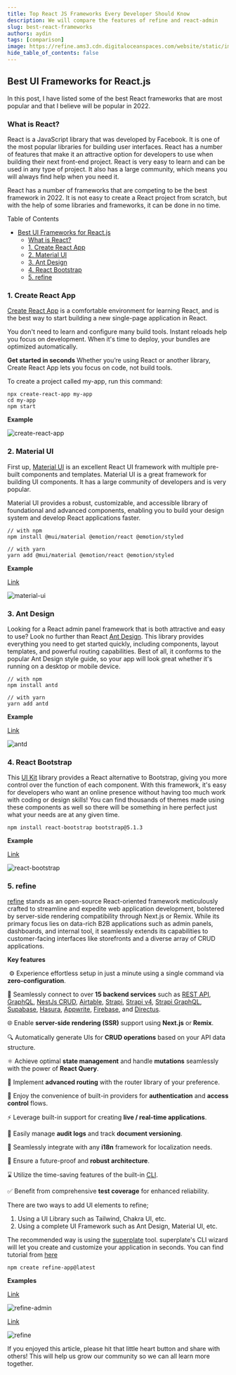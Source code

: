 ```yaml
---
title: Top React JS Frameworks Every Developer Should Know
description: We will compare the features of refine and react-admin
slug: best-react-frameworks
authors: aydin
tags: [comparison]
image: https://refine.ams3.cdn.digitaloceanspaces.com/website/static/img/placeholder.png
hide_table_of_contents: false
---
```









##     Best UI Frameworks for React.js


In this post, I have listed some of the best React frameworks that are most popular and that I believe will be popular in 2022.



### What is React?

React is a JavaScript library that was developed by Facebook. It is one of the most popular libraries for building user interfaces.
React has a number of features that make it an attractive option for developers to use when building their next front-end project. React is very easy to learn and can be used in any type of project. It also has a large community, which means you will always find help when you need it.

React has a number of frameworks that are competing to be the best framework in 2022. It is not easy to create a React project from scratch, but with the help of some libraries and frameworks, it can be done in no time.

Table of Contents

- [Best UI Frameworks for React.js](#best-ui-frameworks-for-reactjs)
  - [What is React?](#what-is-react)
  - [1. Create React App ](#1-create-react-app-)
  - [2. Material UI ](#2-material-ui-)
  - [3. Ant Design ](#3-ant-design-)
  - [4. React Bootstrap ](#4-react-bootstrap-)
  - [5. refine ](#5-refine-)


### 1. Create React App <a name="cra"></a>

[Create React App](https://create-react-app.dev/docs/getting-started) is a comfortable environment for learning React, and is the best way to start building a new single-page application in React.

You don't need to learn and configure many build tools. Instant reloads help you focus on development. When it's time to deploy, your bundles are optimized automatically.

**Get started in seconds**
Whether you’re using React or another library, Create React App lets you focus on code, not build tools.

To create a project called my-app, run this command:

```
npx create-react-app my-app
cd my-app
npm start
```
**Example**

<img src="https://refine.ams3.cdn.digitaloceanspaces.com/blog/2022-02-21-top-react-frameworks/create-react-app.png" alt="create-react-app" />


### 2. Material UI <a name="material-ui"></a>

First up, [Material UI](https://mui.com/getting-started/installation/) is an excellent React UI framework with multiple pre-built components and templates. Material UI is a great framework for building UI components. It has a large community of developers and is very popular.

Material UI provides a robust, customizable, and accessible library of foundational and advanced components, enabling you to build your design system and develop React applications faster.

```
// with npm
npm install @mui/material @emotion/react @emotion/styled

// with yarn
yarn add @mui/material @emotion/react @emotion/styled
```
**Example**

[Link](https://mui.com/getting-started/templates/dashboard/)

<img src="https://refine.ams3.cdn.digitaloceanspaces.com/blog/2022-02-21-top-react-frameworks/material-ui.png" alt="material-ui" />



### 3. Ant Design <a name="antd"></a>

Looking for a React admin panel framework that is both attractive and easy to use? Look no further than React [Ant Design](https://ant.design/docs/react/introduce). This library provides everything you need to get started quickly, including components, layout templates, and powerful routing capabilities. Best of all, it conforms to the popular Ant Design style guide, so your app will look great whether it's running on a desktop or mobile device.

```
// with npm
npm install antd

// with yarn
yarn add antd
```

**Example** 

[Link](https://preview.pro.ant.design/dashboard/analysis/)

<img src="https://refine.ams3.cdn.digitaloceanspaces.com/blog/2022-02-21-top-react-frameworks/antd.png" alt="antd" />


### 4. React Bootstrap <a name="react-bootstrap"></a>

This [UI Kit](https://react-bootstrap.github.io/getting-started/introduction) library provides a React alternative to Bootstrap, giving you more control over the function of each component. With this framework, it's easy for developers who want an online presence without having too much work with coding or design skills! You can find thousands of themes made using these components as well so there will be something in here perfect just what your needs are at any given time.

```
npm install react-bootstrap bootstrap@5.1.3

```
**Example**

[Link](https://demos.creative-tim.com/light-bootstrap-dashboard-react/#/admin/dashboard)

<img src="https://refine.ams3.cdn.digitaloceanspaces.com/blog/2022-02-21-top-react-frameworks/react-bootstrap.png" alt="react-bootstrap" />


### 5. refine <a name="refine"></a>

[refine](https://github.com/Thecosy/IceCMS) stands as an open-source React-oriented framework meticulously crafted to streamline and expedite web application development, bolstered by server-side rendering compatibility through Next.js or Remix. While its primary focus lies on data-rich B2B applications such as admin panels, dashboards, and internal tool, it seamlessly extends its capabilities to customer-facing interfaces like storefronts and a diverse array of CRUD applications.

**Key features**

​
⚙️ Experience effortless setup in just a minute using a single command via **zero-configuration**.

🔌 Seamlessly connect to over **15 backend services** such as [REST API](https://github.com/Thecosy/IceCMS/tree/master/packages/simple-rest), [GraphQL](https://github.com/Thecosy/IceCMS/tree/master/packages/graphql), [NestJs CRUD](https://github.com/Thecosy/IceCMS/tree/master/packages/nestjsx-crud), [Airtable](https://github.com/Thecosy/IceCMS/tree/master/packages/airtable), [Strapi](https://github.com/Thecosy/IceCMS/tree/master/packages/strapi), [Strapi v4](https://github.com/Thecosy/IceCMS/tree/master/packages/strapi-v4), [Strapi GraphQL](https://github.com/Thecosy/IceCMS/tree/master/packages/strapi-graphql), [Supabase](https://github.com/Thecosy/IceCMS/tree/master/packages/supabase), [Hasura](https://github.com/Thecosy/IceCMS/tree/master/packages/hasura), [Appwrite](https://github.com/Thecosy/IceCMS/tree/master/packages/appwrite), [Firebase](https://firebase.google.com/), and [Directus](https://directus.io/).

🌐 Enable **server-side rendering (SSR)** support using **Next.js** or **Remix**.

🔍 Automatically generate UIs for **CRUD operations** based on your API data structure.

⚛ Achieve optimal **state management** and handle **mutations** seamlessly with the power of **React Query**.

🔀 Implement **advanced routing** with the router library of your preference.

🔐 Enjoy the convenience of built-in providers for **authentication** and **access control** flows.

⚡ Leverage built-in support for creating **live / real-time applications**.

📄 Easily manage **audit logs** and track **document versioning**.

💬 Seamlessly integrate with any **i18n** framework for localization needs.

💪 Ensure a future-proof and **robust architecture**.

⌛️ Utilize the time-saving features of the built-in [CLI](https://refine.dev/docs/packages/documentation/cli/).

✅ Benefit from comprehensive **test coverage** for enhanced reliability.

There are two ways to add UI elements to refine;

1. Using a UI Library such as Tailwind, Chakra UI, etc.
2. Using a complete UI Framework such as Ant Design, Material UI, etc.

The recommended way is using the [superplate](https://github.com/pankod/superplate) tool. superplate's CLI wizard will let you create and customize your application in seconds. You can find tutorial from [here](https://refine.dev/docs/tutorial/introduction/index/)

```
npm create refine-app@latest
```
**Examples**

[Link](https://example.admin.refine.dev/?current=1&pageSize=5)


<img src="https://refine.ams3.cdn.digitaloceanspaces.com/blog/2022-02-21-top-react-frameworks/refine.png" alt="refine-admin" />


[Link](https://example.refine.dev)


<img src="https://refine.ams3.cdn.digitaloceanspaces.com/blog/2022-02-21-top-react-frameworks/refine-2.png" alt="refine" />



If you enjoyed this article, please hit that little heart button and share with others!
This will help us grow our community so we can all learn more together.